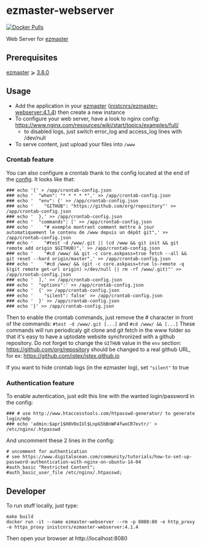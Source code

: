 # ezmaster-webserver

[![Docker Pulls](https://img.shields.io/docker/pulls/inistcnrs/ezmaster-webserver.svg)](https://registry.hub.docker.com/u/inistcnrs/ezmaster-webserver/)

Web Server for [ezmaster](https://github.com/Inist-CNRS/ezmaster)

## Prerequisites 

[ezmaster](https://github.com/Inist-CNRS/ezmaster) ⩾ [3.8.0](https://github.com/Inist-CNRS/ezmaster#ezmaster-380)

## Usage

- Add the application in your [ezmaster](https://github.com/Inist-CNRS/ezmaster) ([inistcnrs/ezmaster-webserver:4.1.4](https://hub.docker.com/r/inistcnrs/ezmaster-webserver/tags/)) then create a new instance
- To configure your web server, have a look to nginx config:
  https://www.nginx.com/resources/wiki/start/topics/examples/full/
  - to disabled logs, just switch error_log and access_log lines with /dev/null
- To serve content, just upload your files into `/www`

### Crontab feature

You can also configure a crontab thank to the config located at the end of the [config](https://github.com/Inist-CNRS/ezmaster-webserver/blob/master/nginx.conf#L60-L71). It looks like that:

  ```
### echo '{' > /app/crontab-config.json
### echo '  "when": "* * * * *",' >> /app/crontab-config.json
### echo '  "env": {' >> /app/crontab-config.json
### echo '    "GITHUB": "https://github.com/org/repository"' >> /app/crontab-config.json
### echo '  },' >> /app/crontab-config.json
### echo '  "commands": [' >> /app/crontab-config.json
### echo '    "# exemple montrant comment mettre à jour automatiquement le contenu de /www depuis un dépôt git",' >> /app/crontab-config.json
### echo '    "#test -d /www/.git || (cd /www && git init && git remote add origin $GITHUB)",' >> /app/crontab-config.json
### echo '    "#cd /www/ && git -c core.askpass=true fetch --all && git reset --hard origin/master",' >> /app/crontab-config.json
### echo '    "#cd /www/ && (git -c core.askpass=true ls-remote -q $(git remote get-url origin) >/dev/null || rm -rf /www/.git)"' >> /app/crontab-config.json
### echo '  ],' >> /app/crontab-config.json
### echo '  "options":' >> /app/crontab-config.json
### echo '  {' >> /app/crontab-config.json
### echo '    "silent": false' >> /app/crontab-config.json
### echo '  }' >> /app/crontab-config.json
### echo '}' >> /app/crontab-config.json
  ```

Then to enable the crontab commands, just remove the # character in front of the commands: `#test -d /www/.git [...]` and `#cd /www/ && [...]`
These commands will run periodicaly git clone and git fetch in the www folder so that it's easy to have a uptodate website synchronized with a github repository. Do not forget to change the ``GITHUB`` value in the ``env`` section: https://github.com/org/repository should be changed to a real github URL, for ex: https://github.com/istex/istex.github.io

If you want to hide crontab logs (in the ezmaster log), set `"silent"` to true

### Authentication feature

To enable autentication, just edit this line with the wanted login/password in the config:

```
### # use http://www.htaccesstools.com/htpasswd-generator/ to generate login/mdp
### echo 'admin:$apr1$H8V0oIUl$LnpG5bBnWF4fwoCR7evtr/' > /etc/nginx/.htpasswd
```

And uncomment these 2 lines in the config:

```
# uncomment for authentication
# see https://www.digitalocean.com/community/tutorials/how-to-set-up-password-authentication-with-nginx-on-ubuntu-14-04
#auth_basic "Restricted Content";
#auth_basic_user_file /etc/nginx/.htpasswd;
```

## Developer

To run stuff locally, just type:

```
make build
docker run -it --name ezmaster-webserver --rm -p 8080:80 -e http_proxy -e https_proxy inistcnrs/ezmaster-webserver:4.1.4
```

Then open your browser at http://localhost:8080
